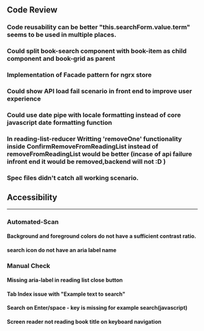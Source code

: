 ## Code Review

### Code reusability can be better "this.searchForm.value.term" seems to be used in multiple places.
### Could split book-search component with book-item as child component and book-grid as parent
### Implementation of Facade pattern for ngrx store
### Could show API load fail scenario in front end to improve user experience
### Could use date pipe with locale formatting instead of core javascript date formatting function 
### In reading-list-reducer Writting 'removeOne' functionality inside ConfirmRemoveFromReadingList instead of removeFromReadingList would be better (incase of api failure infront end it would be removed,backend will not :D ) 
### Spec files didn't catch all working scenario.


## Accessibility
---------------

### Automated-Scan

#### Background and foreground colors do not have a sufficient contrast ratio.
#### search icon do not have an aria label name

### Manual Check

#### Missing aria-label in reading list close button
#### Tab Index issue with "Example text to search"
#### Search on Enter/space - key is missing for example search(javascript)
#### Screen reader not reading book title on keyboard navigation
    
